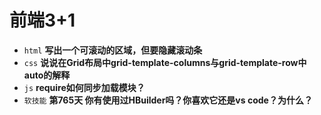 # 前端3+1
- `html` **写出一个可滚动的区域，但要隐藏滚动条**
- `css` **说说在Grid布局中grid-template-columns与grid-template-row中auto的解释**
- `js` **require如何同步加载模块？**
- `软技能` **第765天 你有使用过HBuilder吗？你喜欢它还是vs code？为什么？**

